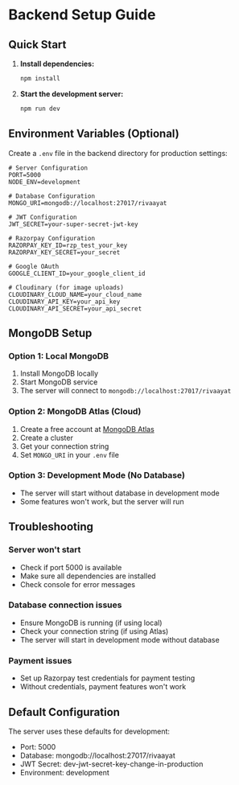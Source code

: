 # Backend Setup Guide

## Quick Start

1. **Install dependencies:**
   ```bash
   npm install
   ```

2. **Start the development server:**
   ```bash
   npm run dev
   ```

## Environment Variables (Optional)

Create a `.env` file in the backend directory for production settings:

```env
# Server Configuration
PORT=5000
NODE_ENV=development

# Database Configuration
MONGO_URI=mongodb://localhost:27017/rivaayat

# JWT Configuration
JWT_SECRET=your-super-secret-jwt-key

# Razorpay Configuration
RAZORPAY_KEY_ID=rzp_test_your_key
RAZORPAY_KEY_SECRET=your_secret

# Google OAuth
GOOGLE_CLIENT_ID=your_google_client_id

# Cloudinary (for image uploads)
CLOUDINARY_CLOUD_NAME=your_cloud_name
CLOUDINARY_API_KEY=your_api_key
CLOUDINARY_API_SECRET=your_api_secret
```

## MongoDB Setup

### Option 1: Local MongoDB
1. Install MongoDB locally
2. Start MongoDB service
3. The server will connect to `mongodb://localhost:27017/rivaayat`

### Option 2: MongoDB Atlas (Cloud)
1. Create a free account at [MongoDB Atlas](https://www.mongodb.com/atlas)
2. Create a cluster
3. Get your connection string
4. Set `MONGO_URI` in your `.env` file

### Option 3: Development Mode (No Database)
- The server will start without database in development mode
- Some features won't work, but the server will run

## Troubleshooting

### Server won't start
- Check if port 5000 is available
- Make sure all dependencies are installed
- Check console for error messages

### Database connection issues
- Ensure MongoDB is running (if using local)
- Check your connection string (if using Atlas)
- The server will start in development mode without database

### Payment issues
- Set up Razorpay test credentials for payment testing
- Without credentials, payment features won't work

## Default Configuration

The server uses these defaults for development:
- Port: 5000
- Database: mongodb://localhost:27017/rivaayat
- JWT Secret: dev-jwt-secret-key-change-in-production
- Environment: development

